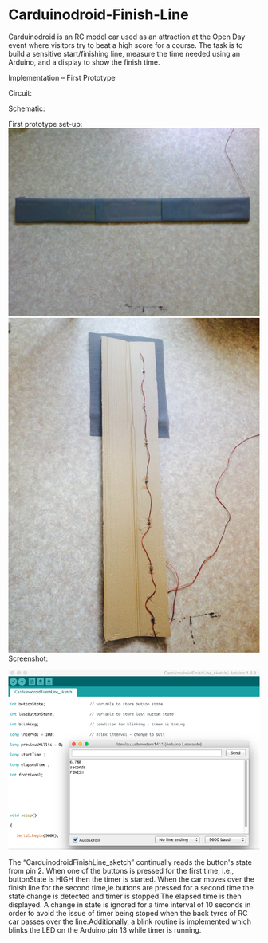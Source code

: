 # Carduinodroid-Finish-Line

Carduinodroid is an RC model car used as an attraction at the Open Day event where visitors try to beat a high score for a course. The task is to build a sensitive start/finishing line, measure the time needed using an Arduino, and a display to show the finish time. 


Implementation – First Prototype


Circuit:


Schematic:


First prototype set-up:
![First prototype set-up](https://github.com/bthara/Carduinodroid-Finish-Line/blob/master/CarduinodroidPrototype_img1.jpg)
![First prototype set-up](https://github.com/bthara/Carduinodroid-Finish-Line/blob/master/CarduinodroidPrototype_img2.jpg)
Screenshot:

![Serial Monitor](https://github.com/bthara/Carduinodroid-Finish-Line/blob/master/Carduinodroid_serialmonitorresult.png)

The “CarduinodroidFinishLine_sketch” continually reads the button's state from pin 2. When one of the buttons is pressed for the first time, i.e., buttonState is HIGH then the timer is started. When the car moves over the finish line for the second time,ie buttons are pressed for a second time the state change is detected and timer is stopped.The elapsed time is then displayed.
A change in state is ignored for a time interval of 10 seconds in order to avoid the issue of timer being stoped when the back tyres of RC car passes over the line.Additionally, a blink routine is implemented which blinks the LED on the Arduino pin 13 while timer is running.






